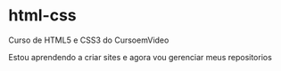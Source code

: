 # html-css
 Curso de HTML5 e CSS3 do CursoemVideo

 Estou aprendendo a criar sites e agora vou gerenciar meus repositorios
